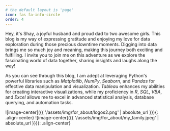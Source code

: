 ```yaml
---
# the default layout is 'page'
icon: fas fa-info-circle
order: 4
---
```


Hey, it's Shay, a joyful husband and proud dad to two awesome girls. This blog is my way of expressing gratitude and enjoying my love for data exploration during those precious downtime moments. Digging into data brings me so much joy and meaning, making this journey both exciting and fulfilling. I invite you to join me on this adventure as we explore the fascinating world of data together, sharing insights and laughs along the way!


As you can see through this blog, I am adept at leveraging Python's powerful libraries such as *Matplotlib*, *NumPy*, *Seaborn*, and *Pandas* for effective data manipulation and visualization. *Tableau* enhances my abilities for creating interactive visualizations, while my proficiency in *R*, *SQL*, *VBA*, and *Excel* allows me to excel in advanced statistical analysis, database querying, and automation tasks.

![image-center]({{ '/assets/img/for_about/logos2.png' | absolute_url }}){: .align-center} 
![image-center]({{ '/assets/img/for_about/my_family.jpeg' | absolute_url }}){: .align-center} 
